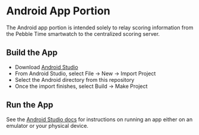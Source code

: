 # Android App Portion

The Android app portion is intended solely to relay scoring information from the Pebble Time smartwatch to the centralized scoring server.

## Build the App

* Download [Android Studio](https://developer.android.com/studio/index.html)
* From Android Studio, select File -> New -> Import Project
* Select the Android directory from this repository
* Once the import finishes, select Build -> Make Project

## Run the App

See the [Android Studio docs](https://developer.android.com/training/basics/firstapp/running-app.html) for instructions on running an app either on an emulator or your physical device.
